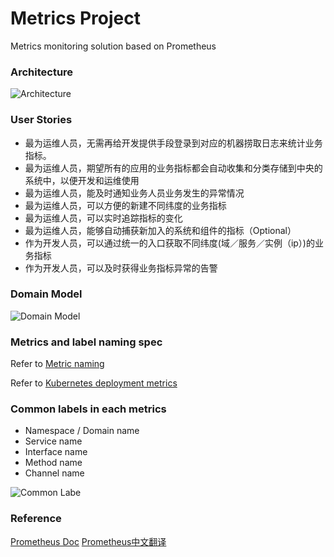 # Metrics Project
Metrics monitoring solution based on Prometheus

### Architecture

![Architecture](https://github.com/cx580/Metrics_Project/blob/master/pic/architecture.png)

### User Stories

- 最为运维人员，无需再给开发提供手段登录到对应的机器捞取日志来统计业务指标。
- 最为运维人员，期望所有的应用的业务指标都会自动收集和分类存储到中央的系统中，以便开发和运维使用
- 最为运维人员，能及时通知业务人员业务发生的异常情况
- 最为运维人员，可以方便的新建不同纬度的业务指标
- 最为运维人员，可以实时追踪指标的变化
- 最为运维人员，能够自动捕获新加入的系统和组件的指标（Optional）
- 作为开发人员，可以通过统一的入口获取不同纬度(域／服务／实例（ip）)的业务指标
- 作为开发人员，可以及时获得业务指标异常的告警


### Domain Model

![Domain Model](https://github.com/cx580/Metrics_Project/blob/master/pic/domainmodel.png)

### Metrics and label naming spec

Refer to [Metric naming](https://prometheus.io/docs/practices/naming/)

Refer to [Kubernetes deployment metrics](https://github.com/kubernetes/kube-state-metrics/blob/master/Documentation/deployment-metrics.md)

### Common labels in each metrics

- Namespace / Domain name
- Service name
- Interface name
- Method name
- Channel name

![Common Labe](https://github.com/cx580/Metrics_Project/blob/master/pic/label.png)

### Reference

[Prometheus Doc](https://prometheus.io/docs/introduction/overview/)
[Prometheus中文翻译](https://github.com/1046102779/prometheus)

